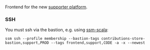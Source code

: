 Frontend for the new [supporter platform](https://support.theguardian.com/).

### SSH
You must ssh via the bastion, e.g. using [ssm-scala](https://github.com/guardian/ssm-scala):

```
ssm ssh --profile membership --bastion-tags contributions-store-bastion,support,PROD --tags frontend,support,CODE -a -x --newest
```
